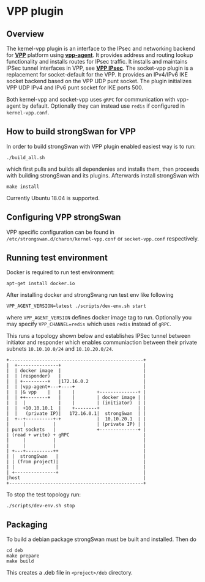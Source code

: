 # VPP plugin #

## Overview ##
The kernel-vpp plugin is an interface to the IPsec and networking backend for
[**VPP**](https://wiki.fd.io/view/VPPhttps://wiki.fd.io/view/VPP) platform
using [**vpp-agent**](https://github.com/ligato/vpp-agent). It provides
address and routing lookup functionality and installs routes for IPsec traffic.
It installs and maintains IPSec tunnel interfaces in VPP, see
[**VPP IPsec**](https://wiki.fd.io/view/VPP/IPSec_and_IKEv2#IPSec).
The socket-vpp plugin is a replacement for socket-default for the VPP.
It provides an IPv4/IPv6 IKE socket backend based on the VPP UDP punt socket.
The plugin initializes VPP UDP IPv4 and IPv6 punt socket for IKE ports 500.

Both kernel-vpp and socket-vpp uses `gRPC` for communication with vpp-agent
by default. Optionally they can instead use `redis` if configured in `kernel-vpp.conf`.

## How to build strongSwan for VPP ##
In order to build strongSwan with VPP plugin enabled easiest way is to run:

    ./build_all.sh

which first pulls and builds all dependenies and installs them, then proceeds
with building strongSwan and its plugins. Afterwards install strongSwan with

    make install

Currently Ubuntu 18.04 is supported.

## Configuring VPP strongSwan ##
VPP specific configuration can be found in `/etc/strongswan.d/charon/kernel-vpp.conf`
or `socket-vpp.conf` respectively.

## Running test environment ##
Docker is required to run test environment:

    apt-get install docker.io

After installing docker and strongSwang run test env like following

    VPP_AGENT_VERSION=latest ./scripts/dev-env.sh start

where `VPP_AGENT_VERSION` defines docker image tag to run. Optionally you may
specify `VPP_CHANNEL=redis` which uses `redis` instead of `gRPC`.

This runs a topology shown below and establishes IPSec tunnel between initiator
and responder which enables communiaction between their private subnets
`10.10.10.0/24` and `10.10.20.0/24`.

    +-------------------------------------------------+
    |  +---------------+                              |
    |  | docker image  |                              |
    |  | (responder)   |                              |
    |  | +---------+   |172.16.0.2                    |
    |  | |vpp-agent+---+----+                         |
    |  | |& vpp    |   |    |        +--------------+ |
    |  | ++--------+   |    |        | docker image | |
    |  |  |            |    |        | (initiator)  | |
    |  |  +10.10.10.1  |    +--------+              | |
    |  |   (private IP)|   172.16.0.1|  strongSwan  | |
    |  +--+----------+-+             |  10.10.20.1  | |
    |     |          |               | (private IP) | |
    | punt sockets   |               +--------------+ |
    | (read + write) + gRPC                           |
    |     |          |                                |
    |     |          |                                |
    | +---+----------++                               |
    | |  strongSwan   |                               |
    | | (from project)|                               |
    | |               |                               |
    | +---------------+                               |
    |host                                             |
    +-------------------------------------------------+

To stop the test topology run:

    ./scripts/dev-env.sh stop


## Packaging ##
To build a debian package strongSwan must be built and installed. Then do

    cd deb
    make prepare
    make build

This creates a .deb file in `<project>/deb` directory.

